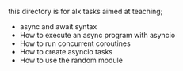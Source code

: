 this directory is for alx tasks aimed at teaching;
- async and await syntax
- How to execute an async program with asyncio
- How to run concurrent coroutines
- How to create asyncio tasks
- How to use the random module